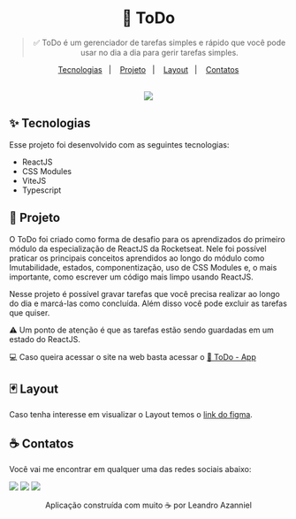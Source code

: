 <div align="center">
  <h1>
    🚀 ToDo
  </h1>
  
  > ✅ ToDo é um gerenciador de tarefas simples e rápido que você pode usar no dia a dia para gerir tarefas simples.
  
  <p align="center">
    <a href="#-tecnologias">Tecnologias</a>&nbsp;&nbsp;&nbsp;|&nbsp;&nbsp;&nbsp;
    <a href="#-projeto">Projeto</a>&nbsp;&nbsp;&nbsp;|&nbsp;&nbsp;&nbsp;
    <a href="#-layout">Layout</a>&nbsp;&nbsp;&nbsp;|&nbsp;&nbsp;&nbsp;
    <a href="#-contatos">Contatos</a>
  </p>
  
  <br />
  
  <img src="https://user-images.githubusercontent.com/71537090/211953863-bd198ea7-9ad3-4d73-af71-d6664b26153b.png" />
</div>

## ✨ Tecnologias

Esse projeto foi desenvolvido com as seguintes tecnologias:

- ReactJS
- CSS Modules
- ViteJS
- Typescript

## 📲 Projeto

O ToDo foi criado como forma de desafio para os aprendizados do primeiro módulo da especialização de ReactJS da Rocketseat. Nele foi possível praticar os
principais conceitos aprendidos ao longo do módulo como Imutabilidade, estados, componentização, uso de CSS Modules e, o mais importante, como escrever um código
mais limpo usando ReactJS.

Nesse projeto é possível gravar tarefas que você precisa realizar ao longo do dia e marcá-las como concluída. Além disso você pode excluir as tarefas que quiser. 

⚠️ Um ponto de atenção é que as tarefas estão sendo guardadas em um estado do ReactJS.

💻 Caso queira acessar o site na web basta acessar o [🚀 ToDo - App](https://bit.ly/3IC1e1s)

## 🃏 Layout

Caso tenha interesse em visualizar o Layout temos o [link do figma](https://www.figma.com/file/lqRnBtO5eOtiDUoaxixucO/ToDo-List?node-id=56%3A99&t=qLrigZxeRuosgtXn-1).

## ☕ Contatos

Você vai me encontrar em qualquer uma das redes sociais abaixo:

<a href = "mailto: leo.azannielttt@gmail.com"><img src="https://img.shields.io/badge/-Gmail-%23EA4335?style=for-the-badge&logo=gmail&logoColor=white" target="_blank" margin-right="10px"></a>
<a href="https://www.linkedin.com/in/leandroazanniel/" target="_blank"><img src="https://img.shields.io/badge/-LinkedIn-%230077B5?style=for-the-badge&logo=linkedin&logoColor=white" target="_blank"></a>
<a href="https://api.whatsapp.com/send?phone=5592985406269" target="_blank"><img src="https://img.shields.io/badge/-WhatsApp-%25D366?style=for-the-badge&logo=whatsapp&logoColor=white" target="_blank"></a>


<p align="center">Aplicação construída com muito ☕ por Leandro Azanniel</p>
